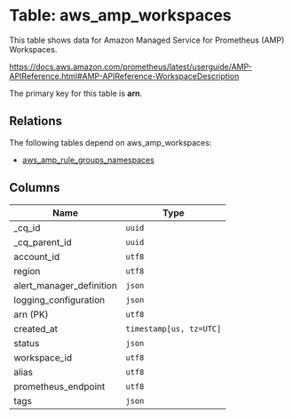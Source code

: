 # Table: aws_amp_workspaces

This table shows data for Amazon Managed Service for Prometheus (AMP) Workspaces.

https://docs.aws.amazon.com/prometheus/latest/userguide/AMP-APIReference.html#AMP-APIReference-WorkspaceDescription

The primary key for this table is **arn**.

## Relations

The following tables depend on aws_amp_workspaces:
  - [aws_amp_rule_groups_namespaces](aws_amp_rule_groups_namespaces.md)

## Columns

| Name          | Type          |
| ------------- | ------------- |
|_cq_id|`uuid`|
|_cq_parent_id|`uuid`|
|account_id|`utf8`|
|region|`utf8`|
|alert_manager_definition|`json`|
|logging_configuration|`json`|
|arn (PK)|`utf8`|
|created_at|`timestamp[us, tz=UTC]`|
|status|`json`|
|workspace_id|`utf8`|
|alias|`utf8`|
|prometheus_endpoint|`utf8`|
|tags|`json`|